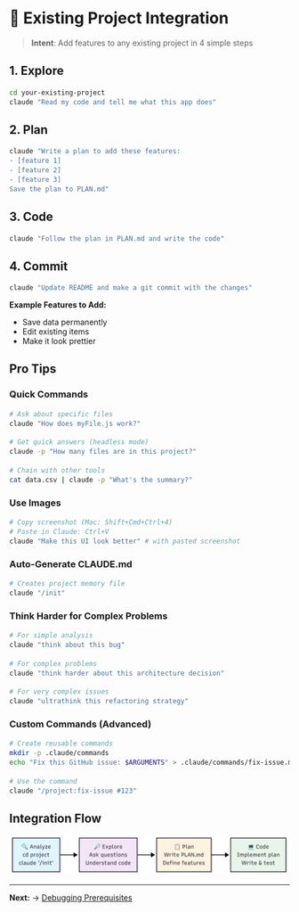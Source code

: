 # 🔄 Existing Project Integration

> **Intent**: Add features to any existing project in 4 simple steps

## 1. Explore
```bash
cd your-existing-project
claude "Read my code and tell me what this app does"
```

## 2. Plan  
```bash
claude "Write a plan to add these features:
- [feature 1]
- [feature 2] 
- [feature 3]
Save the plan to PLAN.md"
```

## 3. Code
```bash
claude "Follow the plan in PLAN.md and write the code"
```

## 4. Commit
```bash
claude "Update README and make a git commit with the changes"
```

**Example Features to Add:**
- Save data permanently
- Edit existing items  
- Make it look prettier

## Pro Tips

### Quick Commands
```bash
# Ask about specific files
claude "How does myFile.js work?"

# Get quick answers (headless mode)
claude -p "How many files are in this project?"

# Chain with other tools
cat data.csv | claude -p "What's the summary?"
```

### Use Images
```bash
# Copy screenshot (Mac: Shift+Cmd+Ctrl+4)
# Paste in Claude: Ctrl+V
claude "Make this UI look better" # with pasted screenshot
```

### Auto-Generate CLAUDE.md
```bash
# Creates project memory file
claude "/init"
```

### Think Harder for Complex Problems
```bash
# For simple analysis
claude "think about this bug"

# For complex problems  
claude "think harder about this architecture decision"

# For very complex issues
claude "ultrathink this refactoring strategy"
```

### Custom Commands (Advanced)
```bash
# Create reusable commands
mkdir -p .claude/commands
echo "Fix this GitHub issue: $ARGUMENTS" > .claude/commands/fix-issue.md

# Use the command
claude "/project:fix-issue #123"
```

## Integration Flow

![Claude Code Integration Flow](2-claude_existing_proj.png)

---

**Next:** → [Debugging Prerequisites](../05-debugging/0-prerequisites.md)
